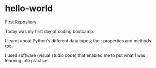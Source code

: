 # hello-world
First Repository

Today was my first day of coding bootcamp.

I learnt about Python's different data types; their properties and methods too.

I used software (visual studio code) that enabled me to put what I was learning into practice.
